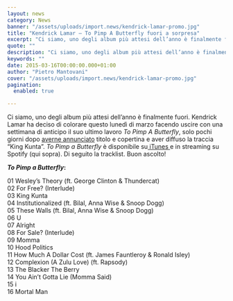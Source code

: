 ```yaml
---
layout: news
category: News
banner: "/assets/uploads/import.news/kendrick-lamar-promo.jpg"
title: "Kendrick Lamar – To Pimp A Butterfly fuori a sorpresa"
excerpt: "Ci siamo, uno degli album più attesi dell’anno è finalmente fuori. Kendrick Lamar ha deciso di colorare questo lunedì di marzo facendo uscire con una settimana di anticipo il suo ultimo lavoro To Pimp A Butterfly, solo pochi giorni dopo averne annunciato titolo e copertina e aver diffuso la traccia “King Kunta”. To Pimp a Butterfly è [&hellip"
quote: ""
description: "Ci siamo, uno degli album più attesi dell’anno è finalmente fuori. Kendrick Lamar ha deciso di colorare questo lunedì di marzo facendo uscire con una settimana di anticipo il suo ultimo lavoro To Pimp A Butterfly, solo pochi giorni dopo averne annunciato titolo e copertina e aver diffuso la traccia “King Kunta”. To Pimp a Butterfly è [&hellip"
keywords: ""
date: 2015-03-16T00:00:00.000+01:00
author: "Pietro Mantovani"
cover: "/assets/uploads/import.news/kendrick-lamar-promo.jpg"
pagination:
  enabled: true

---
```


[](https://hotmc.com/wp-content/uploads/2015/03/kendrick-lamar-promo.jpg)

Ci siamo, uno degli album più attesi dell’anno è finalmente fuori. Kendrick Lamar ha deciso di colorare questo lunedì di marzo facendo uscire con una settimana di anticipo il suo ultimo lavoro _To Pimp A Butterfly_, solo pochi giorni dopo [averne annunciato](https://hotmc.com/127910/) titolo e copertina e aver diffuso la traccia “King Kunta”. _To Pimp a Butterfly_ è disponibile su[ iTunes ](https://itunes.apple.com/us/album/to-pimp-a-butterfly/id974187289)e in streaming su Spotify (qui sopra). Di seguito la tracklist. Buon ascolto!

_**To Pimp a Butterfly**_**:**

01 Wesley’s Theory (ft. George Clinton & Thundercat)  
02 For Free? (Interlude)  
03 King Kunta  
04 Institutionalized (ft. Bilal, Anna Wise & Snoop Dogg)  
05 These Walls (ft. Bilal, Anna Wise & Snoop Dogg)  
06 U  
07 Alright  
08 For Sale? (Interlude)  
09 Momma  
10 Hood Politics  
11 How Much A Dollar Cost (ft. James Fauntleroy & Ronald Isley)  
12 Complexion (A Zulu Love) (ft. Rapsody)  
13 The Blacker The Berry  
14 You Ain’t Gotta Lie (Momma Said)  
15 i  
16 Mortal Man